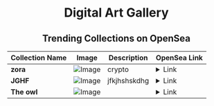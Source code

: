 <div align="center">

# Digital Art Gallery

## Trending Collections on OpenSea

| Collection Name                       | Image                                                                                     | Description                       | OpenSea Link                                                                                          |
|---------------------------------------|-------------------------------------------------------------------------------------------|-----------------------------------|--------------------------------------------------------------------------------------------------------|
| **zora** | ![Image](https://i.seadn.io/s/raw/files/dc8e1215373c1fb3db584f6880defc89.webp?w=500&auto=format?w=200&auto=format) | crypto | <details><summary>Link</summary>[zora](https://opensea.io/collection/zora-10934)</details> |
| **JGHF** | ![Image](https://i.seadn.io/s/raw/files/140d96c3105f7128e12d90098d0e6187.jpg?w=500&auto=format?w=200&auto=format) | jfkjhshskdhg | <details><summary>Link</summary>[JGHF](https://opensea.io/collection/jghf-1)</details> |
| **The owl** | ![Image](https://i.seadn.io/s/raw/files/9cdb7750554da86f010a2b99e657fd2c.gif?w=500&auto=format?w=200&auto=format) |  | <details><summary>Link</summary>[The owl](https://opensea.io/collection/the-owl-22)</details> |

</div>
